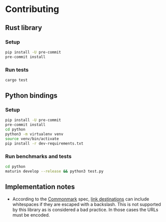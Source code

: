 # Contributing

## Rust library

### Setup

```bash
pip install -U pre-commit
pre-commit install
```

### Run tests

```bash
cargo test
```

## Python bindings

### Setup

```bash
pip install -U pre-commit
pre-commit install
cd python
python3 -m virtualenv venv
source venv/bin/activate
pip install -r dev-requirements.txt
```

### Run benchmarks and tests

```bash
cd python
maturin develop --release && python3 test.py
```

## Implementation notes

- According to the [Commonmark] spec, [link destinations] can include whitespaces if they are escaped with a backslash. This is not supported by this library as is considered a bad practice. In those cases the URLs must be encoded.

[commonmark]: https://spec.commonmark.org/0.30
[link destinations]: https://spec.commonmark.org/0.31.2/#link-destination
